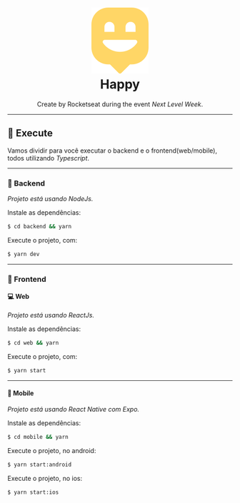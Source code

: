 <h1 align="center">
  <img src="/assets/happy.svg" />
  <br/>Happy
</h1>

<p align="center">
  Create by Rocketseat during the event <i>Next Level Week</i>.
</p>

---

## :hammer: Execute

Vamos dividir para você executar o backend e o frontend(web/mobile), todos utilizando *Typescript*.

---

### :construction: Backend

*Projeto está usando NodeJs.*

Instale as dependências:

```sh
$ cd backend && yarn
```

Execute o projeto, com:

```sh
$ yarn dev
```

---

### :cookie: Frontend

#### :computer: Web

*Projeto está usando ReactJs.*

Instale as dependências:

```sh
$ cd web && yarn
```

Execute o projeto, com:

```sh
$ yarn start
```

---

#### :calling: Mobile

*Projeto está usando React Native com Expo.*

Instale as dependências:

```sh
$ cd mobile && yarn
```

Execute o projeto, no android:

```sh
$ yarn start:android
```

Execute o projeto, no ios:

```sh
$ yarn start:ios
```
